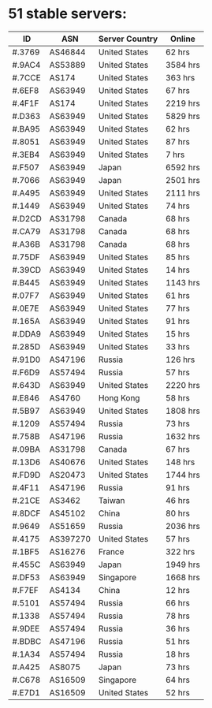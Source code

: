 # 51 stable servers:

| ID | ASN | Server Country | Online |
| ------ | ------ | ------ | ------ |
| #.3769 | AS46844 | United States | 62 hrs |
| #.9AC4 | AS53889 | United States | 3584 hrs |
| #.7CCE | AS174 | United States | 363 hrs |
| #.6EF8 | AS63949 | United States | 67 hrs |
| #.4F1F | AS174 | United States | 2219 hrs |
| #.D363 | AS63949 | United States | 5829 hrs |
| #.BA95 | AS63949 | United States | 62 hrs |
| #.8051 | AS63949 | United States | 87 hrs |
| #.3EB4 | AS63949 | United States | 7 hrs |
| #.F507 | AS63949 | Japan | 6592 hrs |
| #.7066 | AS63949 | Japan | 2501 hrs |
| #.A495 | AS63949 | United States | 2111 hrs |
| #.1449 | AS63949 | United States | 74 hrs |
| #.D2CD | AS31798 | Canada | 68 hrs |
| #.CA79 | AS31798 | Canada | 68 hrs |
| #.A36B | AS31798 | Canada | 68 hrs |
| #.75DF | AS63949 | United States | 85 hrs |
| #.39CD | AS63949 | United States | 14 hrs |
| #.B445 | AS63949 | United States | 1143 hrs |
| #.07F7 | AS63949 | United States | 61 hrs |
| #.0E7E | AS63949 | United States | 77 hrs |
| #.165A | AS63949 | United States | 91 hrs |
| #.DDA9 | AS63949 | United States | 15 hrs |
| #.285D | AS63949 | United States | 33 hrs |
| #.91D0 | AS47196 | Russia | 126 hrs |
| #.F6D9 | AS57494 | Russia | 57 hrs |
| #.643D | AS63949 | United States | 2220 hrs |
| #.E846 | AS4760 | Hong Kong | 58 hrs |
| #.5B97 | AS63949 | United States | 1808 hrs |
| #.1209 | AS57494 | Russia | 73 hrs |
| #.758B | AS47196 | Russia | 1632 hrs |
| #.09BA | AS31798 | Canada | 67 hrs |
| #.13D6 | AS40676 | United States | 148 hrs |
| #.FD9D | AS20473 | United States | 1744 hrs |
| #.4F11 | AS47196 | Russia | 91 hrs |
| #.21CE | AS3462 | Taiwan | 46 hrs |
| #.8DCF | AS45102 | China | 80 hrs |
| #.9649 | AS51659 | Russia | 2036 hrs |
| #.4175 | AS397270 | United States | 57 hrs |
| #.1BF5 | AS16276 | France | 322 hrs |
| #.455C | AS63949 | Japan | 1949 hrs |
| #.DF53 | AS63949 | Singapore | 1668 hrs |
| #.F7EF | AS4134 | China | 12 hrs |
| #.5101 | AS57494 | Russia | 66 hrs |
| #.1338 | AS57494 | Russia | 78 hrs |
| #.9DEE | AS57494 | Russia | 36 hrs |
| #.BDBC | AS47196 | Russia | 51 hrs |
| #.1A34 | AS57494 | Russia | 18 hrs |
| #.A425 | AS8075 | Japan | 73 hrs |
| #.C678 | AS16509 | Singapore | 64 hrs |
| #.E7D1 | AS16509 | United States | 52 hrs |

